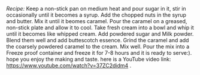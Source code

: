 *Recipe:*
Keep a non-stick pan on medium heat and pour sugar in it, stir in occasionally until it becomes a syrup.
Add the chopped nuts in the syrup and butter.
Mix it until it beomes caramel.
Pour the caramel on a greased, non-stick plate and allow it to cool.
Take fresh cream into a bowl and whip it until it becomes like whipped cream.
Add powdered sugar and Milk powder.
Blend them well and add buttescotch essence.
Grind the caramel and add the coarsely powdered caramel to the cream.
Mix well.
Pour the mix into a Freeze proof container and freeze it for 7-8 hours and it is ready to serve:). hope you enjoy the making and taste.
here is a YouTube video link: https://www.youtube.com/watch?v=37ZC2didm4    .